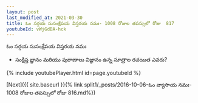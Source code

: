 ```yaml
---
layout: post
last_modified_at: 2021-03-30
title: ఓం సర్గయ సుసంక్షేపయ విస్తరయ నమః- 1008 రోజుల తపస్సులో రోజు  817
youtubeId: vWjGdBA-hck
---
```

 
 
 ఓం సర్గయ సుసంక్షేపయ విస్తరయ నమః  
 
 -  సంక్షిప్త జ్ఞానం మరియు పురాణాలు విజ్ఞానం ఉన్న సూత్రాల రచయిత ఎవరు? 
 
  
 
  
 
 
 
 
 
 


{% include youtubePlayer.html id=page.youtubeId %}
 
[Next]({{ site.baseurl }}{% link  split1/_posts/2016-10-06-ఓం వ్యాసాయ నమః- 1008 రోజుల తపస్సులో రోజు  816.md%})
 
